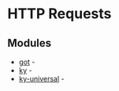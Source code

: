 # HTTP Requests

## Modules

* [got](https://github.com/sindresorhus/got) - 
* [ky](https://github.com/sindresorhus/ky) - 
* [ky-universal](https://github.com/sindresorhus/ky-universal) - 
